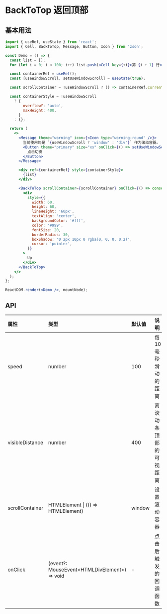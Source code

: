 # BackToTop 返回顶部

## 基本用法

```jsx
import { useRef, useState } from 'react';
import { Cell, BackToTop, Message, Button, Icon } from 'zson';

const Demo = () => {
  const list = [];
  for (let i = 0; i < 100; i++) list.push(<Cell key={+i}>第 {i + 1} 行</Cell>);

  const containerRef = useRef();
  const [useWindowScroll, setUseWindowScroll] = useState(true);

  const scrollContainer = !useWindowScroll ? () => containerRef.current : null;

  const containerStyle = !useWindowScroll
    ? {
        overflowY: 'auto',
        maxHeight: 400,
      }
    : {};

  return (
    <>
      <Message theme="warning" icon={<Icon type="warning-round" />}>
        当前使用的是 `{useWindowScroll ? 'window' : 'div'}` 作为滚动容器。
        <Button theme="primary" size="xs" onClick={() => setUseWindowScroll(!useWindowScroll)}>
          点击切换
        </Button>
      </Message>

      <div ref={containerRef} style={containerStyle}>
        {list}
      </div>

      <BackToTop scrollContainer={scrollContainer} onClick={() => console.log('click back to top')}>
        <div
          style={{
            width: 60,
            height: 60,
            lineHeight: '60px',
            textAlign: 'center',
            backgroundColor: '#fff',
            color: '#999',
            fontSize: 20,
            borderRadius: 30,
            boxShadow: '0 2px 10px 0 rgba(0, 0, 0, 0.2)',
            cursor: 'pointer',
          }}
        >
          Up
        </div>
      </BackToTop>
    </>
  );
};

ReactDOM.render(<Demo />, mountNode);
```

## API

| 属性            | 类型                                               | 默认值 | 说明                   |
| :-------------- | :------------------------------------------------- | :----- | :--------------------- |
| speed           | number                                             | 100    | 每 10 毫秒滑动的距离   |
| visibleDistance | number                                             | 400    | 离滚动条顶部的可视距离 |
| scrollContainer | HTMLElement \| (() => HTMLElement)                 | window | 设置滚动容器           |
| onClick         | (event?: MouseEvent&lt;HTMLDivElement&gt;) => void | -      | 点击后触发的回调函数   |
